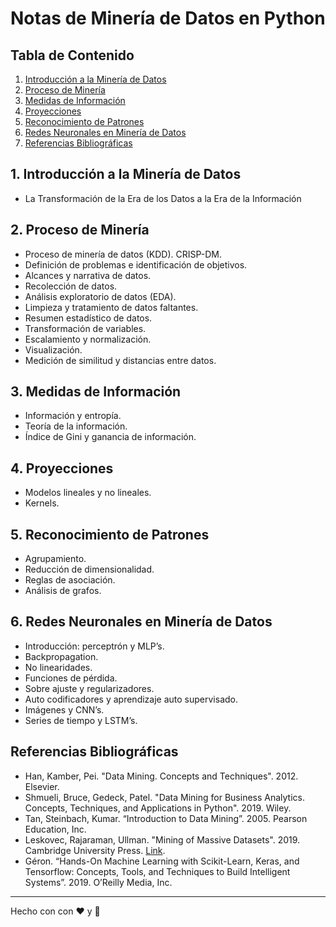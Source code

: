 # Notas de Minería de Datos en Python

## Tabla de Contenido
1. [Introducción a la Minería de Datos](#1-introducción-a-la-minería-de-datos)
2. [Proceso de Minería](#2-proceso-de-minería)
3. [Medidas de Información](#3-medidas-de-información)
4. [Proyecciones](#4-proyecciones)
5. [Reconocimiento de Patrones](#5-reconocimiento-de-patrones)
6. [Redes Neuronales en Minería de Datos](#6-redes-neuronales-en-minería-de-datos)
7. [Referencias Bibliográficas](#referencias-bibliográficas)

## 1. Introducción a la Minería de Datos
- La Transformación de la Era de los Datos a la Era de la Información

## 2. Proceso de Minería
- Proceso de minería de datos (KDD). CRISP-DM.
- Definición de problemas e identificación de objetivos.
- Alcances y narrativa de datos.
- Recolección de datos.
- Análisis exploratorio de datos (EDA).
- Limpieza y tratamiento de datos faltantes.
- Resumen estadístico de datos.
- Transformación de variables.
- Escalamiento y normalización.
- Visualización.
- Medición de similitud y distancias entre datos.

## 3. Medidas de Información
- Información y entropía.
- Teoría de la información.
- Índice de Gini y ganancia de información.

## 4. Proyecciones
- Modelos lineales y no lineales.
- Kernels.

## 5. Reconocimiento de Patrones
- Agrupamiento.
- Reducción de dimensionalidad.
- Reglas de asociación.
- Análisis de grafos.

## 6. Redes Neuronales en Minería de Datos
- Introducción: perceptrón y MLP’s.
- Backpropagation.
- No linearidades.
- Funciones de pérdida.
- Sobre ajuste y regularizadores.
- Auto codificadores y aprendizaje auto supervisado.
- Imágenes y CNN’s.
- Series de tiempo y LSTM’s.

## Referencias Bibliográficas
- Han, Kamber, Pei. "Data Mining. Concepts and Techniques". 2012. Elsevier.
- Shmueli, Bruce, Gedeck, Patel. "Data Mining for Business Analytics. Concepts, Techniques, and Applications in Python". 2019. Wiley.
- Tan, Steinbach, Kumar. “Introduction to Data Mining”. 2005. Pearson Education, Inc.
- Leskovec, Rajaraman, Ullman. "Mining of Massive Datasets". 2019. Cambridge University Press. [Link](http://www.mmds.org).
- Géron. “Hands-On Machine Learning with Scikit-Learn, Keras, and Tensorflow: Concepts, Tools, and Techniques to Build Intelligent Systems”. 2019. O’Reilly Media, Inc.
----
Hecho con con :heart: y :snake:

